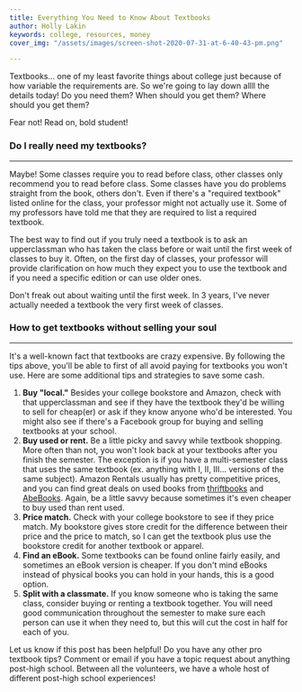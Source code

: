 ```yaml
---
title: Everything You Need to Know About Textbooks
author: Holly Lakin
keywords: college, resources, money
cover_img: "/assets/images/screen-shot-2020-07-31-at-6-40-43-pm.png"

---
```

Textbooks... one of my least favorite things about college just because of how variable the requirements are. So we're going to lay down allll the details today! Do you need them? When should you get them? Where should you get them?

Fear not! Read on, bold student!

### Do I really need my textbooks?

***

Maybe! Some classes require you to read before class, other classes only recommend you to read before class. Some classes have you do problems straight from the book, others don't. Even if there's a "required textbook" listed online for the class, your professor might not actually use it. Some of my professors have told me that they are required to list a required textbook.

The best way to find out if you truly need a textbook is to ask an upperclassman who has taken the class before or wait until the first week of classes to buy it. Often, on the first day of classes, your professor will provide clarification on how much they expect you to use the textbook and if you need a specific edition or can use older ones.

Don't freak out about waiting until the first week. In 3 years, I've never actually needed a textbook the very first week of classes.

### How to get textbooks without selling your soul

***

It's a well-known fact that textbooks are crazy expensive. By following the tips above, you'll be able to first of all avoid paying for textbooks you won't use. Here are some additional tips and strategies to save some cash.

1. **Buy "local."** Besides your college bookstore and Amazon, check with that upperclassman and see if they have the textbook they'd be willing to sell for cheap(er) or ask if they know anyone who'd be interested. You might also see if there's a Facebook group for buying and selling textbooks at your school.
2. **Buy used or rent.** Be a little picky and savvy while textbook shopping. More often than not, you won't look back at your textbooks after you finish the semester. The exception is if you have a multi-semester class that uses the same textbook (ex. anything with I, II, III... versions of the same subject). Amazon Rentals usually has pretty competitive prices, and you can find great deals on used books from [thriftbooks](https://www.thriftbooks.com "thriftbooks") and [AbeBooks](https://www.abebooks.com "AbeBooks"). Again, be a little savvy because sometimes it's even cheaper to buy used than rent used.
3. **Price match.** Check with your college bookstore to see if they price match. My bookstore gives store credit for the difference between their price and the price to match, so I can get the textbook plus use the bookstore credit for another textbook or apparel.
4. **Find an eBook.** Some textbooks can be found online fairly easily, and sometimes an eBook version is cheaper. If you don't mind eBooks instead of physical books you can hold in your hands, this is a good option.
5. **Split with a classmate.** If you know someone who is taking the same class, consider buying or renting a textbook together. You will need good communication throughout the semester to make sure each person can use it when they need to, but this will cut the cost in half for each of you.

Let us know if this post has been helpful! Do you have any other pro textbook tips? Comment or email if you have a topic request about anything post-high school. Between all the volunteers, we have a whole host of different post-high school experiences!